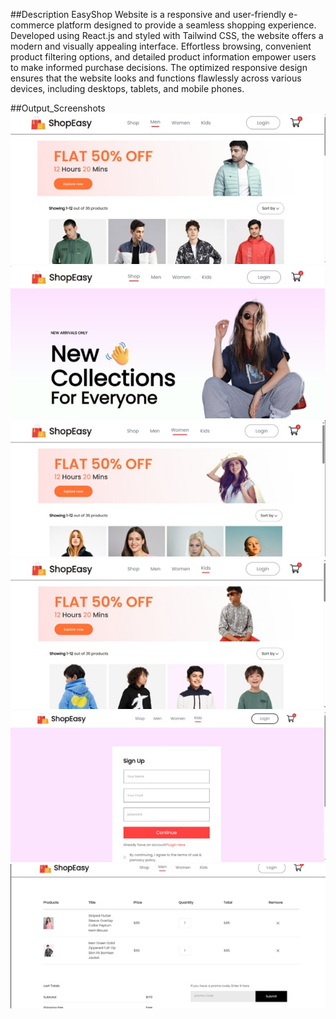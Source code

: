 ##Description
EasyShop Website is a responsive and user-friendly e-commerce platform designed to provide a seamless shopping experience. Developed using React.js and styled with Tailwind CSS, the website offers a modern and visually appealing interface. Effortless browsing, convenient product filtering options, and detailed product information empower users to make informed purchase decisions. The optimized responsive design ensures that the website looks and functions flawlessly across various devices, including desktops, tablets, and mobile phones.

##Output_Screenshots
![](src/assets/1.jpeg)
![](src/assets/2.jpeg)
![](src/assets/3.jpeg)
![](src/assets/4.jpeg)
![](src/assets/5.jpeg)
![](src/assets/6.jpeg)
